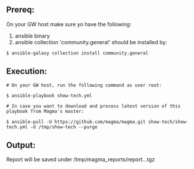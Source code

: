 ## Prereq:

On your GW host make sure yo have the following:
1) ansible binary
2) ansible collection 'community.general' should be installed by:
```
$ ansible-galaxy collection install community.general
```

## Execution:

```
# On your GW host, run the following command as user root:

$ ansible-playbook show-tech.yml

# In case you want to download and process latest version of this playbook from Magma's master:

$ ansible-pull -U https://github.com/magma/magma.git show-tech/show-tech.yml -d /tmp/show-tech --purge
```

## Output:

Report will be saved under /tmp/magma_reports/report.<HOSTNAME>.<DATE>.tgz
